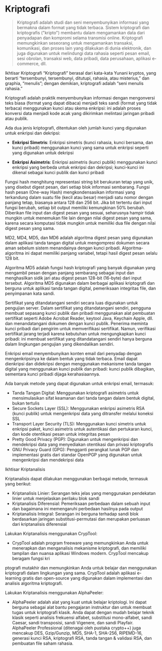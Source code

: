 # Kriptografi

> Kriptografi adalah studi dan seni menyembunyikan informasi yang bermakna dalam format yang tidak terbaca. Sistem kriptografi dan kriptografis ("kripto") membantu dalam mengamankan data dari penyadapan dan kompromi selama transmisi online. Kriptografi memungkinkan seseorang untuk mengamankan transaksi, komunikasi, dan proses lain yang dilakukan di dunia elektronik, dan juga digunakan untuk melindungi data rahasia seperti pesan email, sesi obrolan, transaksi web, data pribadi, data perusahaan, aplikasi e-commerce, dll.

Ikhtisar Kriptografi
“Kriptografi” berasal dari kata-kata Yunani kryptos, yang berarti “tersembunyi, tersembunyi, ditutupi, rahasia, atau misterius,” dan graphia, “menulis”; dengan demikian, kriptografi adalah “seni menulis rahasia.”

Kriptografi adalah praktik menyembunyikan informasi dengan mengonversi teks biasa (format yang dapat dibaca) menjadi teks sandi (format yang tidak terbaca) menggunakan kunci atau skema enkripsi: ini adalah proses konversi data menjadi kode acak yang dikirimkan melintasi jaringan pribadi atau publik.

Ada dua jenis kriptografi, ditentukan oleh jumlah kunci yang digunakan untuk enkripsi dan dekripsi:

- **Enkripsi Simetris**: Enkripsi simetris (kunci rahasia, kunci bersama, dan kunci pribadi) menggunakan kunci yang sama untuk enkripsi seperti yang digunakan untuk dekripsi

- **Enkripsi Asimetris**: Enkripsi asimetris (kunci publik) menggunakan kunci enkripsi yang berbeda untuk enkripsi dan dekripsi; kunci-kunci ini dikenal sebagai kunci publik dan kunci pribadi

Fungsi hash menghitung representasi string bit berukuran tetap yang unik, yang disebut digest pesan, dari setiap blok informasi sembarang. Fungsi hash pesan (One-way Hash) mengkondensasikan informasi yang terkandung dalam suatu file (kecil atau besar) menjadi satu nomor dengan panjang tetap, biasanya antara 128 dan 256 bit. Jika bit tertentu dari input fungsi berubah, setiap bit output memiliki kemungkinan 50% berubah. Diberikan file input dan digest pesan yang sesuai, seharusnya hampir tidak mungkin untuk menemukan file lain dengan nilai digest pesan yang sama, karena secara komputasi tidak mungkin untuk memiliki dua file dengan nilai digest pesan yang sama.

MD2, MD4, MD5, dan MD6 adalah algoritma digest pesan yang digunakan dalam aplikasi tanda tangan digital untuk mengompresi dokumen secara aman sebelum sistem menandainya dengan kunci pribadi. Algoritma-algoritma ini dapat memiliki panjang variabel, tetapi hasil digest pesan selalu 128 bit.

Algoritma MD5 adalah fungsi hash kriptografi yang banyak digunakan yang mengambil pesan dengan panjang sembarang sebagai input dan menghasilkan sidik jari atau digest pesan 128-bit (16-byte) dari input tersebut. Algoritma MD5 digunakan dalam berbagai aplikasi kriptografi dan berguna untuk aplikasi tanda tangan digital, pemeriksaan integritas file, dan penyimpanan kata sandi.

Sertifikat yang ditandatangani sendiri secara luas digunakan untuk pengujian server. Dalam sertifikat yang ditandatangani sendiri, pengguna membuat sepasang kunci publik dan pribadi menggunakan alat pembuatan sertifikat seperti Adobe Acrobat Reader, keytool Java, Keychain Apple, dll. dan menandatangani dokumen dengan kunci publik. Penerima meminta kunci pribadi dari pengirim untuk memverifikasi sertifikat. Namun, verifikasi sertifikat jarang terjadi karena kebutuhan untuk mengungkapkan kunci pribadi: ini membuat sertifikat yang ditandatangani sendiri hanya berguna dalam lingkungan pengujian yang dikendalikan sendiri.

Enkripsi email menyembunyikan konten email dari penyadap dengan mengenkripsinya ke dalam bentuk yang tidak terbaca. Email dapat dienkripsi dan didekripsi dengan menggunakan mekanisme tanda tangan digital yang menggunakan kunci publik dan pribadi: kunci publik dibagikan, sementara kunci pribadi dijaga kerahasiaannya.

Ada banyak metode yang dapat digunakan untuk enkripsi email, termasuk:

- Tanda Tangan Digital: Menggunakan kriptografi asimetris untuk mensimulasikan sifat keamanan dari tanda tangan dalam bentuk digital, bukan tertulis
- Secure Sockets Layer (SSL): Menggunakan enkripsi asimetris RSA (kunci publik) untuk mengenkripsi data yang ditransfer melalui koneksi SSL
- Transport Layer Security (TLS): Menggunakan kunci simetris untuk enkripsi paket, kunci asimetris untuk autentikasi dan pertukaran kunci, dan kode otentikasi pesan untuk integritas pesan
- Pretty Good Privacy (PGP): Digunakan untuk mengenkripsi dan mendekripsi data yang menyediakan otentikasi dan privasi kriptografis
- GNU Privacy Guard (GPG): Pengganti perangkat lunak PGP dan implementasi gratis dari standar OpenPGP yang digunakan untuk mengenkripsi dan mendekripsi data

Ikhtisar Kriptanalisis

Kriptanalisis dapat dilakukan menggunakan berbagai metode, termasuk yang berikut:

- Kriptanalisis Linier: Serangan teks jelas yang menggunakan pendekatan linier untuk menjelaskan perilaku blok sandi
- Kriptanalisis Diferensial: Pemeriksaan perbedaan dalam sebuah input dan bagaimana ini memengaruhi perbedaan hasilnya pada output
- Kriptanalisis Integral: Serangan ini berguna terhadap sandi blok berdasarkan jaringan substitusi-permutasi dan merupakan perluasan dari kriptanalisis diferensial

Lakukan Kriptanalisis menggunakan CrypTool:

- CrypTool adalah program freeware yang memungkinkan Anda untuk menerapkan dan menganalisis mekanisme kriptografi, dan memiliki tampilan dan nuansa aplikasi Windows modern. CrypTool mencakup beragam fungsi kri

ptografi mutakhir dan memungkinkan Anda untuk belajar dan menggunakan kriptografi dalam lingkungan yang sama. CrypTool adalah aplikasi e-learning gratis dan open-source yang digunakan dalam implementasi dan analisis algoritma kriptografi.

Lakukan Kriptanalisis menggunakan AlphaPeeler:

- AlphaPeeler adalah alat yang kuat untuk belajar kriptologi. Ini dapat berguna sebagai alat bantu pengajaran instruktur dan untuk membuat tugas untuk kriptografi klasik. Anda dapat dengan mudah belajar teknik klasik seperti analisis frekuensi alfabet, substitusi mono-alfabet, sandi Caesar, sandi transposisi, sandi Vigenere, dan sandi Playfair. AlphaPeeler Professional (ditenagai oleh pustaka crypto++) juga mencakup DES, Gzip/Gunzip, MD5, SHA-1, SHA-256, RIPEMD-16, generasi kunci RSA, kriptografi RSA, tanda tangan & validasi RSA, dan pembuatan file saham rahasia.
